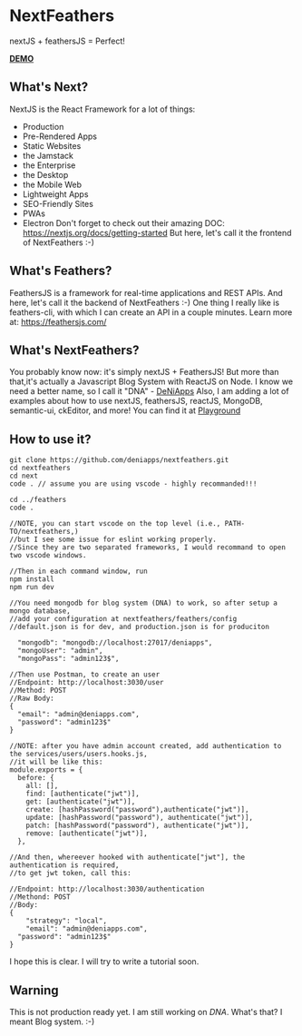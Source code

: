 # NextFeathers
nextJS + feathersJS = Perfect! 


[**DEMO**](https://deniapps.com)

## What's Next?
NextJS is the React Framework for a lot of things: 
 - Production 
 - Pre-Rendered Apps 
 - Static Websites 
 - the Jamstack 
 - the Enterprise 
 - the Desktop 
 - the Mobile Web 
 - Lightweight Apps 
 - SEO-Friendly Sites 
 - PWAs 
 - Electron
Don't forget to check out their amazing DOC: https://nextjs.org/docs/getting-started
But here, let's call it the frontend of NextFeathers :-)

## What's Feathers?
FeathersJS is a framework for real-time applications and REST APIs. And here, let's call it the backend of NextFeathers :-)
One thing I really like is feathers-cli, with which I can create an API in a couple minutes. Learn more at: https://feathersjs.com/

## What's NextFeathers?
You probably know now: it's simply nextJS + FeathersJS! But more than that,it's actually a Javascript Blog System with ReactJS on Node. 
I know we need a better name, so I call it "DNA" - [DeNiApps](https://deniapps.com) 
Also, I am adding a lot of examples about how to use nextJS, feathersJS, reactJS, MongoDB, semantic-ui, ckEditor, and more! 
You can find it at [Playground](https://deniapps.com/playground)

## How to use it?
```
git clone https://github.com/deniapps/nextfeathers.git
cd nextfeathers
cd next 
code . // assume you are using vscode - highly recommanded!!!

cd ../feathers
code .

//NOTE, you can start vscode on the top level (i.e., PATH-TO/nextfeathers,) 
//but I see some issue for eslint working properly. 
//Since they are two separated frameworks, I would recommand to open two vscode windows.

//Then in each command window, run
npm install
npm run dev

//You need mongodb for blog system (DNA) to work, so after setup a mongo database, 
//add your configuration at nextfeathers/feathers/config
//default.json is for dev, and production.json is for produciton

  "mongodb": "mongodb://localhost:27017/deniapps", 
  "mongoUser": "admin",
  "mongoPass": "admin123$",

//Then use Postman, to create an user
//Endpoint: http://localhost:3030/user
//Method: POST
//Raw Body:
{
  "email": "admin@deniapps.com",
  "password": "admin123$"
}

//NOTE: after you have admin account created, add authentication to the services/users/users.hooks.js, 
//it will be like this: 
module.exports = {
  before: {
    all: [],
    find: [authenticate("jwt")],
    get: [authenticate("jwt")],
    create: [hashPassword("password"),authenticate("jwt")],
    update: [hashPassword("password"), authenticate("jwt")],
    patch: [hashPassword("password"), authenticate("jwt")],
    remove: [authenticate("jwt")],
  },

//And then, whereever hooked with authenticate["jwt"], the authentication is required, 
//to get jwt token, call this:

//Endpoint: http://localhost:3030/authentication
//Methond: POST
//Body:
{
	"strategy": "local",
	"email": "admin@deniapps.com",
  "password": "admin123$"
}
```
I hope this is clear. I will try to write a tutorial soon. 

## Warning
This is not production ready yet. I am still working on *DNA*. What's that? I meant Blog system. :-)
